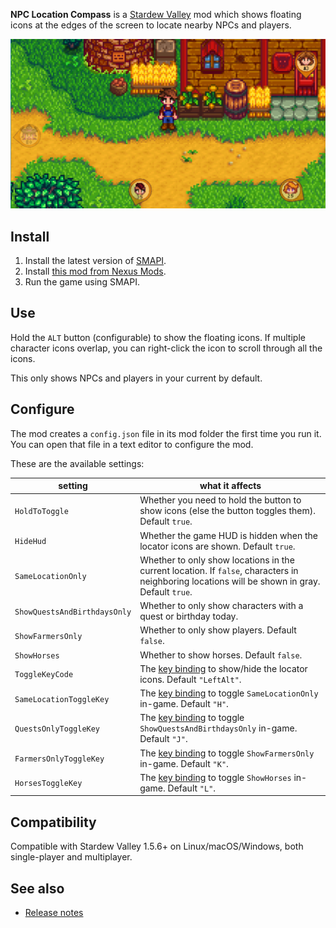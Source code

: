 ﻿**NPC Location Compass** is a [Stardew Valley](http://stardewvalley.net/) mod which shows floating
icons at the edges of the screen to locate nearby NPCs and players. 

![](screenshot.png)

## Install
1. Install the latest version of [SMAPI](https://smapi.io).
2. Install [this mod from Nexus Mods](http://www.nexusmods.com/stardewvalley/mods/3045).
3. Run the game using SMAPI.

## Use
Hold the `ALT` button (configurable) to show the floating icons. If multiple character icons
overlap, you can right-click the icon to scroll through all the icons.

This only shows NPCs and players in your current by default.

## Configure
The mod creates a `config.json` file in its mod folder the first time you run it. You can open that
file in a text editor to configure the mod.

These are the available settings:

setting                 | what it affects
----------------------- | ---------------
`HoldToToggle`          | Whether you need to hold the button to show icons (else the button toggles them). Default `true`.
`HideHud`               | Whether the game HUD is hidden when the locator icons are shown. Default `true`.
`SameLocationOnly`      | Whether to only show locations in the current location. If `false`, characters in neighboring locations will be shown in gray. Default `true`.
`ShowQuestsAndBirthdaysOnly` | Whether to only show characters with a quest or birthday today.
`ShowFarmersOnly`       | Whether to only show players. Default `false`.
`ShowHorses`            | Whether to show horses. Default `false`.
`ToggleKeyCode`         | The [key binding](https://stardewvalleywiki.com/Modding:Player_Guide/Key_Bindings) to show/hide the locator icons. Default `"LeftAlt"`.
`SameLocationToggleKey` | The [key binding](https://stardewvalleywiki.com/Modding:Player_Guide/Key_Bindings) to toggle `SameLocationOnly` in-game. Default `"H"`.
`QuestsOnlyToggleKey`   | The [key binding](https://stardewvalleywiki.com/Modding:Player_Guide/Key_Bindings) to toggle `ShowQuestsAndBirthdaysOnly` in-game. Default `"J"`.
`FarmersOnlyToggleKey`  | The [key binding](https://stardewvalleywiki.com/Modding:Player_Guide/Key_Bindings) to toggle `ShowFarmersOnly` in-game. Default `"K"`.
`HorsesToggleKey`       | The [key binding](https://stardewvalleywiki.com/Modding:Player_Guide/Key_Bindings) to toggle `ShowHorses` in-game. Default `"L"`.

## Compatibility
Compatible with Stardew Valley 1.5.6+ on Linux/macOS/Windows, both single-player and multiplayer.

## See also
* [Release notes](release-notes.md)
